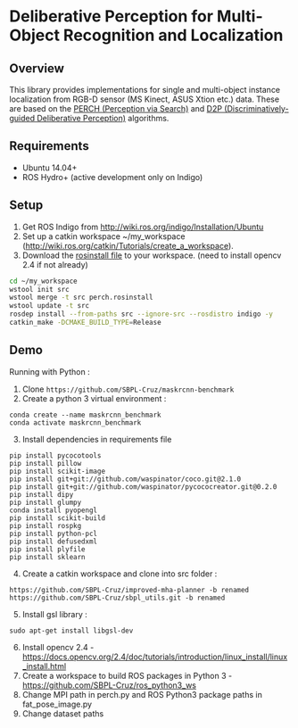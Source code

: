 # Deliberative Perception for Multi-Object Recognition and Localization

Overview
--------
This library provides implementations for single and multi-object instance localization from RGB-D sensor (MS Kinect, ASUS Xtion etc.) data. These are based on the <a href="http://www.cs.cmu.edu/~venkatrn/papers/icra16a.pdf">PERCH (Perception via Search)</a> and <a href="http://www.cs.cmu.edu/~venkatrn/papers/rss16.pdf">D2P (Discriminatively-guided Deliberative Perception)</a> algorithms.

Requirements
------------
- Ubuntu 14.04+
- ROS Hydro+ (active development only on Indigo)

Setup
-----

1. Get ROS Indigo from http://wiki.ros.org/indigo/Installation/Ubuntu
2. Set up a catkin workspace ~/my_workspace (http://wiki.ros.org/catkin/Tutorials/create_a_workspace).
3. Download the <a href="https://raw.githubusercontent.com/venkatrn/perception/master/perch.rosinstall" download="perch.rosinstall">rosinstall file</a> to your workspace.
(need to install opencv 2.4 if not already)

```bash
cd ~/my_workspace
wstool init src
wstool merge -t src perch.rosinstall
wstool update -t src
rosdep install --from-paths src --ignore-src --rosdistro indigo -y
catkin_make -DCMAKE_BUILD_TYPE=Release
```

Demo
----
Running with Python :
1. Clone ```https://github.com/SBPL-Cruz/maskrcnn-benchmark```
2. Create a python 3 virtual environment :
```
conda create --name maskrcnn_benchmark
conda activate maskrcnn_benchmark
```
3. Install dependencies in requirements file
 ```
 pip install pycocotools
 pip install pillow
 pip install scikit-image
 pip install git+git://github.com/waspinator/coco.git@2.1.0
 pip install git+git://github.com/waspinator/pycococreator.git@0.2.0
 pip install dipy
 pip install glumpy
 conda install pyopengl
 pip install scikit-build
 pip install rospkg
 pip install python-pcl
 pip install defusedxml
 pip install plyfile
 pip install sklearn
 ```
 4. Create a catkin workspace and clone into src folder :
 ```
 https://github.com/SBPL-Cruz/improved-mha-planner -b renamed
 https://github.com/SBPL-Cruz/sbpl_utils.git -b renamed
 ```
 5. Install gsl library :
 ```
 sudo apt-get install libgsl-dev
 ```
 6. Install opencv 2.4 - https://docs.opencv.org/2.4/doc/tutorials/introduction/linux_install/linux_install.html
 7. Create a workspace to build ROS packages in Python 3 - https://github.com/SBPL-Cruz/ros_python3_ws
 8. Change MPI path in perch.py and ROS Python3 package paths in fat_pose_image.py
 9. Change dataset paths
